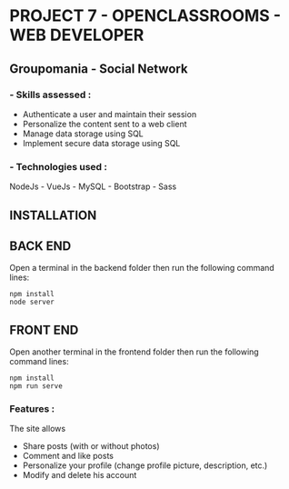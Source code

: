 # PROJECT 7 - OPENCLASSROOMS - WEB DEVELOPER

## Groupomania - Social Network

<h3>- Skills assessed :</h3>
<ul>
  <li>  Authenticate a user and maintain their session</li>
  <li>  Personalize the content sent to a web client</li>
  <li>  Manage data storage using SQL</li>
  <li>  Implement secure data storage using SQL</li>
</ul>

### - Technologies used :
NodeJs - VueJs - MySQL - Bootstrap - Sass
  
## INSTALLATION

## BACK END
Open a terminal in the backend folder then run the following command lines:
```
npm install
node server
```
## FRONT END
Open another terminal in the frontend folder then run the following command lines:
```
npm install
npm run serve
```

### Features :
The site allows
<ul>
  <li>Share posts (with or without photos)</li>
  <li>Comment and like posts</li>
  <li>Personalize your profile (change profile picture, description, etc.)</li>
  <li>Modify and delete his account</li>
</ul>
